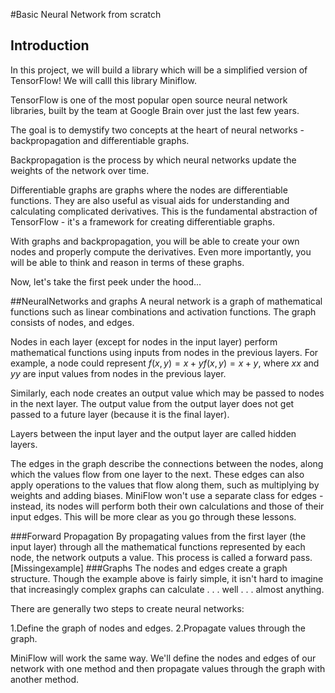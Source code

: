 #Basic Neural Network from scratch
## Introduction
In this project, we will build a library which will be a simplified version of TensorFlow! We will calll this library Miniflow. 

TensorFlow is one of the most popular open source neural network libraries, built by the team at Google Brain over just the last few years.

The goal is to demystify two concepts at the heart of neural networks - backpropagation and differentiable graphs.

Backpropagation is the process by which neural networks update the weights of the network over time. 

Differentiable graphs are graphs where the nodes are differentiable functions. They are also useful as visual aids for understanding and calculating complicated derivatives. This is the fundamental abstraction of TensorFlow - it's a framework for creating differentiable graphs.

With graphs and backpropagation, you will be able to create your own nodes and properly compute the derivatives. Even more importantly, you will be able to think and reason in terms of these graphs.

Now, let's take the first peek under the hood...

##NeuralNetworks and graphs
A neural network is a graph of mathematical functions such as linear combinations and activation functions. The graph consists of nodes, and edges.

Nodes in each layer (except for nodes in the input layer) perform mathematical functions using inputs from nodes in the previous layers. For example, a node could represent $f(x, y) = x + yf(x,y)=x+y$, where $xx$ and $yy$ are input values from nodes in the previous layer.

Similarly, each node creates an output value which may be passed to nodes in the next layer. The output value from the output layer does not get passed to a future layer (because it is the final layer).

Layers between the input layer and the output layer are called hidden layers.

The edges in the graph describe the connections between the nodes, along which the values flow from one layer to the next. These edges can also apply operations to the values that flow along them, such as multiplying by weights and adding biases. MiniFlow won't use a separate class for edges - instead, its nodes will perform both their own calculations and those of their input edges. This will be more clear as you go through these lessons.

###Forward Propagation
By propagating values from the first layer (the input layer) through all the mathematical functions represented by each node, the network outputs a value. This process is called a forward pass.
[Missingexample]
###Graphs
The nodes and edges create a graph structure. Though the example above is fairly simple, it isn't hard to imagine that increasingly complex graphs can calculate . . . well . . . almost anything.

There are generally two steps to create neural networks:

1.Define the graph of nodes and edges.
2.Propagate values through the graph.

MiniFlow will work the same way. We'll define the nodes and edges of our network with one method and then propagate values through the graph with another method. 
